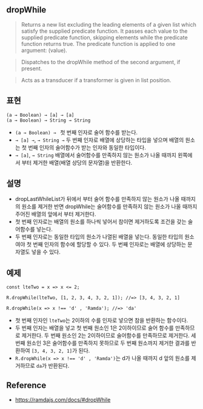 ## dropWhile
> Returns a new list excluding the leading elements of a given list which satisfy the supplied predicate function. It passes each value to the supplied predicate function, skipping elements while the predicate function returns true. The predicate function is applied to one argument: (value).

> Dispatches to the dropWhile method of the second argument, if present.

> Acts as a transducer if a transformer is given in list position.

## 표현
```
(a → Boolean) → [a] → [a]
(a → Boolean) → String → String
```
- `(a → Boolean) → ` 첫 번째 인자로 술어 함수를 받는다.
- `→ [a] →`, `→ String →` 두 번째 인자로 배열에 상당하는 타입을 넣으며 배열의 원소는 첫 번째 인자의 술어함수가 받는 인자와 동일한 타입이다.
- `→ [a]`, `→ String` 배열에서 술어함수를 만족하지 않는 원소가 나올 때까지 왼쪽에서 부터 제거한 배열(배열 상당의 문자열)을 반환한다.

## 설명
- dropLastWhileList가 뒤에서 부터 술어 함수를 만족하지 않는 원소가 나올 때까지의 원소를 제거한 반면 dropWhile는 술어함수를 만족하지 않는 원소가 나올 때까지 주어진 배열의 앞에서 부터 제거한다.
- 첫 번째 인자로는 배열의 원소를 하나씩 넣어서 참이면 제거하도록 조건을 갖는 술어함수를 넣는다.
- 두 번째 인자로는 동일한 타입의 원소가 나열된 배열을 넣는다. 동일한 타입의 원소여야 첫 번째 인자의 함수에 할당할 수 있다. 두 번째 인자로는 배열에 상당하는 문자열도 넣을 수 있다.

## 예제
```
const lteTwo = x => x <= 2;

R.dropWhile(lteTwo, [1, 2, 3, 4, 3, 2, 1]); //=> [3, 4, 3, 2, 1]

R.dropWhile(x => x !== 'd' , 'Ramda'); //=> 'da'
```
- 첫 번째 인자인 `lteTwo`는 2이하의 수를 인자로 넣으면 참을 반환하는 함수이다.
- 두 번째 인자는 배열을 넣고 첫 번째 원소인 1은 2이하이므로 술어 함수를 만족하므로 제거한다. 두 번째 원소인 2는 2이하이므로 술어함수를 만족하므로 제거한다. 세 번째 원소인 3은 술어함수를 만족하지 못하므로 두 번째 원소까지 제거한 결과를 반환하여 `[3, 4, 3, 2, 1]`가 된다.
- `R.dropWhile(x => x !== 'd' , 'Ramda')`는 d가 나올 때까지 d 앞의 원소를 제거하므로 `da`가 반환된다.


## Reference
- https://ramdajs.com/docs/#dropWhile
